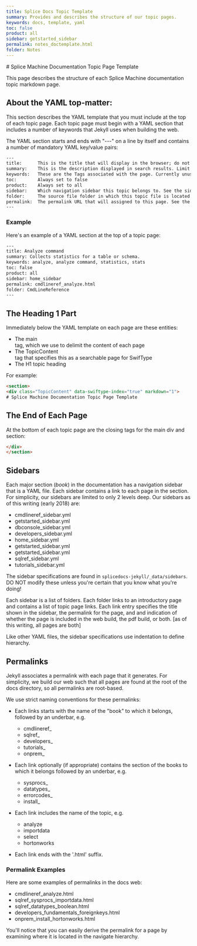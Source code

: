 ```yaml
---
title: Splice Docs Topic Template
summary: Provides and describes the structure of our topic pages.
keywords: docs, template, yaml
toc: false
product: all
sidebar: getstarted_sidebar
permalink: notes_doctemplate.html
folder: Notes
---
```

<section>
<div class="TopicContent" data-swiftype-index="true" markdown="1">
# Splice Machine Documentation Topic Page Template

This page describes the structure of each Splice Machine documentation topic markdown page.

## About the YAML top-matter:

This section describes the YAML template that you must include at the top of each topic page. Each topic page must begin with a YAML section that includes a number of keywords that Jekyll uses when building the web.

The YAML section starts and ends with "---" on a line by itself and contains a number of mandatory YAML key/value pairs:

```html
---
title:      This is the title that will display in the browser; do not exceed 50 characters
summary:    This is the description displayed in search results. Limit to about 150 characters
keywords:   These are the Tags associated with the page. Currently unused.
toc:        Always set to false
product:    Always set to all
sidebar:    Which navigation sidebar this topic belongs to. See the sidebars discussion below for more info.
folder:     The source file folder in which this topic file is located.
permalink:  The permalink URL that will assigned to this page. See the permalinks discussion below for more info.
---
```

### Example

Here's an example of a YAML section at the top of a topic page:

```html
---
title: Analyze command
summary: Collects statistics for a table or schema.
keywords: analyze, analyze command, statistics, stats
toc: false
product: all
sidebar: home_sidebar
permalink: cmdlineref_analyze.html
folder: CmdLineReference
---
```

## The Heading 1 Part

Immediately below the YAML template on each page are these entities:

* The main <section> tag, which we use to delimit the content of each page
* The TopicContent <div> tag that specifies this as a searchable page for SwifType
* The H1 topic heading

For example:

```html
<section>
<div class="TopicContent" data-swiftype-index="true" markdown="1">
# Splice Machine Documentation Topic Page Template
```

## The End of Each Page

At the bottom of each topic page are the closing tags for the main div and section:

```html
</div>
</section>
```


## Sidebars

Each major section (*book*) in the documentation has a navigation sidebar that is a YAML file. Each sidebar contains a link to each page in the section. For simplicity, our sidebars are limited to only 2 levels deep. Our sidebars as of this writing (early 2018) are:

* cmdlineref_sidebar.yml
* getstarted_sidebar.yml
* dbconsole_sidebar.yml
* developers_sidebar.yml
* home_sidebar.yml
* getstarted_sidebar.yml
* getstarted_sidebar.yml
* sqlref_sidebar.yml
* tutorials_sidebar.yml

The sidebar specifications are found in `splicedocs-jekyll/_data/sidebars`.  DO NOT modify these unless you're certain that you know what you're doing!

Each sidebar is a list of folders. Each folder links to an introductory page and contains a list of topic page links. Each link entry specifies the title shown in the sidebar, the permalink for the page, and and indication of whether the page is included in the web build, the pdf build, or both. [as of this writing, all pages are both]

Like other YAML files, the sidebar specifications use indentation to define hierarchy.

## Permalinks

Jekyll associates a permalink with each page that it generates. For simplicity, we build our web such that all pages are found at the root of the docs directory, so all permalinks are root-based.

We use strict naming conventions for these permalinks:

* Each links starts with the name of the "book" to which it belongs, followed by an underbar, e.g.
  * cmdlineref_
  * sqlref_
  * developers_
  * tutorials_
  * onprem_

* Each link optionally (if appropriate) contains the section of the books to which it belongs followed by an underbar, e.g.
  * sysprocs_
  * datatypes_
  * errorcodes_
  * install_

* Each link includes the name of the topic, e.g.
  * analyze
  * importdata
  * select
  * hortonworks

* Each link ends with the '.html' suffix.


### Permalink Examples

Here are some examples of permalinks in the docs web:
* cmdlineref_analyze.html
* sqlref_sysprocs_importdata.html
* sqlref_datatypes_boolean.html
* developers_fundamentals_foreignkeys.html
* onprem_install_hortonworks.html

You'll notice that you can easily derive the permalink for a page by examining where it is located in the navigate hierarchy.

</div>
</section>
